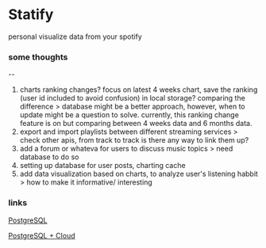 # Statify
personal visualize data from your spotify


### some thoughts
--
1. charts ranking changes? focus on latest 4 weeks chart, save the ranking (user id included to avoid confusion) in local storage? comparing the difference > database might be a better approach, however, when to update might be a question to solve. currently, this ranking change feature is on but comparing between 4 weeks data and 6 months data.
2. export and import playlists between different streaming services > check other apis, from track to track is there any way to link them up?
3. add a forum or whateva for users to discuss music topics > need database to do so
4. setting up database for user posts, charting cache
5. add data visualization based on charts, to analyze user's listening habbit > how to make it informative/ interesting


### links
[PostgreSQL](https://www.postgresqltutorial.com/postgresql-getting-started/)

[PostgreSQL + Cloud](https://towardsdatascience.com/setting-up-a-postgresql-instance-on-the-cloud-4ec4cf168239)
